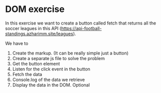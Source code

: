 # DOM exercise

In this exercise we want to create a button called fetch that returns 
all the soccer leagues in this API (https://api-football-standings.azharimm.site/leagues).

We have to

1. Create the markup. (It can be really simple just a button)
2. Create a separate js file to solve the problem
3. Get the button element
4. Listen for the click event in the button
5. Fetch the data
6. Console.log of the data we retrieve
7. Display the data in the DOM. Optional
